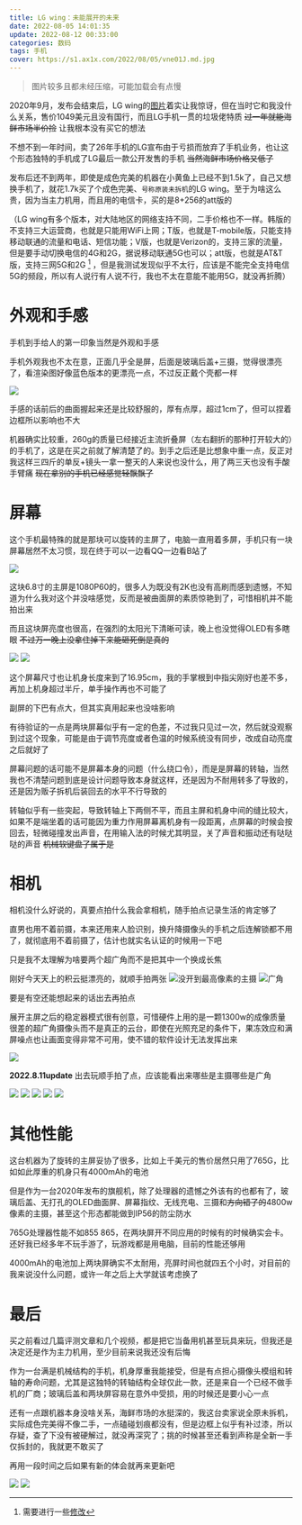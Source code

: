```yaml
---
title: LG wing：未能展开的未来
date: 2022-08-05 14:01:35
update: 2022-08-12 00:33:00
categories: 数码
tags: 手机
cover: https://s1.ax1x.com/2022/08/05/vne01J.md.jpg
---
```


> 图片较多且都未经压缩，可能加载会有点慢

2020年9月，发布会结束后，LG wing的[图片](https://www.lg.com/global/lgwing)着实让我惊讶，但在当时它和我没什么关系，售价1049美元且没有国行，而且LG手机一贯的垃圾佬特质 ~~过一年就能海鲜市场半价捡~~ 让我根本没有买它的想法

不想不到一年时间，卖了26年手机的LG宣布由于亏损而放弃了手机业务，也让这个形态独特的手机成了LG最后一款公开发售的手机 ~~当然海鲜市场价格又低了~~

发布后还不到两年，即使是成色完美的机器在小黄鱼上已经不到1.5k了，自己又想换手机了，就花1.7k买了个成色完美、``号称原装未拆机``的LG wing。至于为啥这么贵，因为当主力机用，而且用的电信卡，买的是8+256的att版的

<!--more-->

（LG wing有多个版本，对大陆地区的网络支持不同，二手价格也不一样。韩版的不支持三大运营商，也就是只能用WiFi上网；T版，也就是T-mobile版，只能支持移动联通的流量和电话、短信功能；V版，也就是Verizon的，支持三家的流量，但是要手动切换电信的4G和2G，据说移动联通5G也可以；att版，也就是AT&T版，支持三网5G和2G [^1] ，但是我测试发现似乎不太行，应该是不能完全支持电信5G的频段，所以有人说行有人说不行，我也不太在意能不能用5G，就没再折腾）

# 外观和手感

手机到手给人的第一印象当然是外观和手感

手机外观我也不太在意，正面几乎全是屏，后面是玻璃后盖+三摄，觉得很漂亮了，看渲染图好像蓝色版本的更漂亮一点，不过反正戴个壳都一样

![](https://s1.ax1x.com/2022/08/05/vnewp4.jpg)

手感的话前后的曲面握起来还是比较舒服的，厚有点厚，超过1cm了，但可以捏着边框所以影响也不大

机器确实比较重，260g的质量已经接近主流折叠屏（左右翻折的那种打开较大的）的手机了，这是在买之前就了解清楚了的。到手之后还是比想象中重一点，反正对我这样三四斤的单反+镜头一拿一整天的人来说也没什么，用了两三天也没有手酸手臂痛 ~~现在拿别的手机已经感觉轻飘飘了~~

# 屏幕

这个手机最特殊的就是那块可以旋转的主屏了，电脑一直用着多屏，手机只有一块屏幕居然不太习惯，现在终于可以一边看QQ一边看B站了

![](https://s1.ax1x.com/2022/08/05/vne01J.jpg)

这块6.8寸的主屏是1080P60的，很多人为既没有2K也没有高刷而感到遗憾，不知道为什么我对这个并没啥感觉，反而是被曲面屏的素质惊艳到了，可惜相机并不能拍出来

而且这块屏亮度也很高，在强烈的太阳光下清晰可读，晚上也没觉得OLED有多瞎眼 ~~不过万一晚上没拿住掉下来能砸死倒是真的~~

![](https://s1.ax1x.com/2022/08/05/vneahF.jpg)
![](https://s1.ax1x.com/2022/08/05/vneUtU.jpg)

这个屏幕尺寸也让机身长度来到了16.95cm，我的手掌根到中指尖刚好也差不多，再加上机身超过半斤，单手操作再也不可能了

副屏的下巴有点大，但其实真用起来也没啥影响

有待验证的一点是两块屏幕似乎有一定的色差，不过我只见过一次，然后就没观察到过这个现象，可能是由于调节亮度或者色温的时候系统没有同步，改成自动亮度之后就好了

屏幕问题的话可能不是屏幕本身的问题（什么绕口令），而是是屏幕的转轴，当然我也不清楚问题到底是设计问题导致本身就这样，还是因为不耐用转多了导致的，还是因为贩子拆机后装回去的水平不行导致的

转轴似乎有一些突起，导致转轴上下两侧不平，而且主屏和机身中间的缝比较大，如果不是端坐着的话可能因为重力作用屏幕离机身有一段距离，点屏幕的时候会按回去，轻微碰撞发出声音，在用输入法的时候尤其明显，关了声音和振动还有哒哒哒的声音 ~~机械软键盘了属于是~~ 

# 相机

相机没什么好说的，真要点拍什么我会拿相机，随手拍点记录生活的肯定够了

直男也用不着前摄，本来还用来人脸识别，换升降摄像头的手机之后连解锁都不用了，就彻底用不着前摄了，估计也就实名认证的时候用一下吧

只是我不太理解为啥要两个超广角而不是把其中一个换成长焦

刚好今天天上的积云挺漂亮的，就顺手拍两张
![没开到最高像素的主摄](https://s1.ax1x.com/2022/08/05/vnCxXT.jpg)
![广角](https://s1.ax1x.com/2022/08/05/vneNkT.jpg)

要是有空还能想起来的话出去再拍点

展开主屏之后的稳定器模式很有创意，可惜硬件上用的是一颗1300w的成像质量很差的超广角摄像头而不是真正的云台，即使在光照充足的条件下，果冻效应和满屏噪点也让画面变得非常不可用，使不错的软件设计无法发挥出来

![](https://s1.ax1x.com/2022/08/05/vnC2tA.png)

**2022.8.11update** 出去玩顺手拍了点，应该能看出来哪些是主摄哪些是广角

![](https://s1.ax1x.com/2022/08/12/vG7BE4.jpg)
![](https://s1.ax1x.com/2022/08/12/vG7DUJ.jpg)
![](https://s1.ax1x.com/2022/08/12/vG7yCR.jpg)
![](https://s1.ax1x.com/2022/08/12/vG7r59.jpg)
![](https://s1.ax1x.com/2022/08/12/vG7wbF.jpg)

# 其他性能

这台机器为了旋转的主屏妥协了很多，比如上千美元的售价居然只用了765G，比如如此厚重的机身只有4000mAh的电池

但是作为一台2020年发布的旗舰机，除了处理器的遗憾之外该有的也都有了，玻璃后盖、无打孔的OLED曲面屏、屏幕指纹、无线充电、三摄和~~方向错了的~~4800w像素的主摄，甚至这个形态都能做到IP56的防尘防水

765G处理器性能不如855 865，在两块屏开不同应用的时候有的时候确实会卡。还好我已经多年不玩手游了，玩游戏都是用电脑，目前的性能还够用

4000mAh的电池加上两块屏确实不太耐用，亮屏时间也就四五个小时，对目前的我来说没什么问题，或许一年之后上大学就该考虑换了

# 最后

买之前看过几篇评测文章和几个视频，都是把它当备用机甚至玩具来玩，但我还是决定还是作为主力机用，至少目前来说我还没有后悔

作为一台满是机械结构的手机，机身厚重我能接受，但是有点担心摄像头模组和转轴的寿命问题，尤其是这独特的转轴结构全球仅此一款，还是来自一个已经不做手机的厂商；玻璃后盖和两块屏容易在意外中受损，用的时候还是要小心一点

还有一点跟机器本身没啥关系，海鲜市场的水挺深的，我这台卖家说全原未拆机，实际成色完美得不像二手，一点磕碰划痕都没有，但是边框上似乎有补过漆，所以存疑，查了下没有被硬解过，就没再深究了；挑的时候甚至还看到声称是全新一手仅拆封的，我就更不敢买了

再用一段时间之后如果有新的体会就再来更新吧

![](https://s1.ax1x.com/2022/08/05/vn9e8x.png)
![](https://s1.ax1x.com/2022/08/05/vnpWEd.png)

[^1]: 需要进行一些[修改](https://www.coolapk.com/feed/28658563?shareKey=OGJlNTlhNDMxMzY5NjJlNDA4ZmQ)